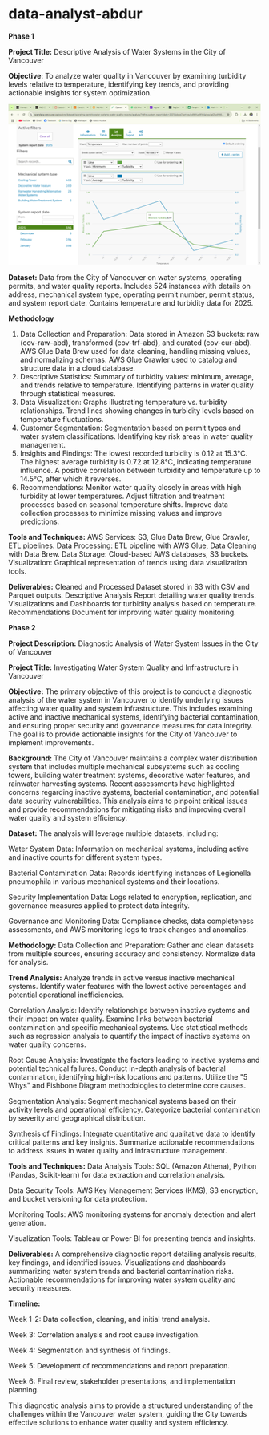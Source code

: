 # data-analyst-abdur
**Phase 1**

**Project Title:** Descriptive Analysis of Water Systems in the City of Vancouver

**Objective**: To analyze water quality in Vancouver by examining turbidity levels relative to temperature, identifying key trends, and providing actionable insights for system optimization.

![image alt](https://github.com/Abdur707/data-analyst-abdur/blob/7c50a98a24ced2605a153ea4b2c44f5cd143b991/Screenshot%202025-03-05%20211831.png)

**Dataset:** Data from the City of Vancouver on water systems, operating permits, and water quality reports.
Includes 524 instances with details on address, mechanical system type, operating permit number, permit status, and system report date.
Contains temperature and turbidity data for 2025.

**Methodology**
1. Data Collection and Preparation: Data stored in Amazon S3 buckets: raw (cov-raw-abd), transformed (cov-trf-abd), and curated (cov-cur-abd).
AWS Glue Data Brew used for data cleaning, handling missing values, and normalizing schemas.
AWS Glue Crawler used to catalog and structure data in a cloud database.
2. Descriptive Statistics:
Summary of turbidity values: minimum, average, and trends relative to temperature.
Identifying patterns in water quality through statistical measures.
3. Data Visualization:
Graphs illustrating temperature vs. turbidity relationships.
Trend lines showing changes in turbidity levels based on temperature fluctuations.
4. Customer Segmentation:
Segmentation based on permit types and water system classifications.
Identifying key risk areas in water quality management.
5. Insights and Findings:
The lowest recorded turbidity is 0.12 at 15.3°C.
The highest average turbidity is 0.72 at 12.8°C, indicating temperature influence.
A positive correlation between turbidity and temperature up to 14.5°C, after which it reverses.
6. Recommendations:
Monitor water quality closely in areas with high turbidity at lower temperatures.
Adjust filtration and treatment processes based on seasonal temperature shifts.
Improve data collection processes to minimize missing values and improve predictions.

**Tools and Techniques:**
AWS Services: S3, Glue Data Brew, Glue Crawler, ETL pipelines.
Data Processing: ETL pipeline with AWS Glue, Data Cleaning with Data Brew.
Data Storage: Cloud-based AWS databases, S3 buckets.
Visualization: Graphical representation of trends using data visualization tools.

**Deliverables:**
Cleaned and Processed Dataset stored in S3 with CSV and Parquet outputs.
Descriptive Analysis Report detailing water quality trends.
Visualizations and Dashboards for turbidity analysis based on temperature.
Recommendations Document for improving water quality monitoring.



**Phase 2**

**Project Description:** Diagnostic Analysis of Water System Issues in the City of Vancouver

**Project Title:** Investigating Water System Quality and Infrastructure in Vancouver

**Objective:** The primary objective of this project is to conduct a diagnostic analysis of the water system in Vancouver to identify underlying issues affecting water quality and system infrastructure. This includes examining active and inactive mechanical systems, identifying bacterial contamination, and ensuring proper security and governance measures for data integrity. The goal is to provide actionable insights for the City of Vancouver to implement improvements.

**Background:** The City of Vancouver maintains a complex water distribution system that includes multiple mechanical subsystems such as cooling towers, building water treatment systems, decorative water features, and rainwater harvesting systems. Recent assessments have highlighted concerns regarding inactive systems, bacterial contamination, and potential data security vulnerabilities. This analysis aims to pinpoint critical issues and provide recommendations for mitigating risks and improving overall water quality and system efficiency.

**Dataset:** The analysis will leverage multiple datasets, including:

Water System Data: Information on mechanical systems, including active and inactive counts for different system types.

Bacterial Contamination Data: Records identifying instances of Legionella pneumophila in various mechanical systems and their locations.

Security Implementation Data: Logs related to encryption, replication, and governance measures applied to protect data integrity.

Governance and Monitoring Data: Compliance checks, data completeness assessments, and AWS monitoring logs to track changes and anomalies.

**Methodology:**
Data Collection and Preparation:
Gather and clean datasets from multiple sources, ensuring accuracy and consistency.
Normalize data for analysis.

**Trend Analysis:**
Analyze trends in active versus inactive mechanical systems.
Identify water features with the lowest active percentages and potential operational inefficiencies.

Correlation Analysis:
Identify relationships between inactive systems and their impact on water quality.
Examine links between bacterial contamination and specific mechanical systems.
Use statistical methods such as regression analysis to quantify the impact of inactive systems on water quality concerns.

Root Cause Analysis:
Investigate the factors leading to inactive systems and potential technical failures.
Conduct in-depth analysis of bacterial contamination, identifying high-risk locations and patterns.
Utilize the "5 Whys" and Fishbone Diagram methodologies to determine core causes.

Segmentation Analysis:
Segment mechanical systems based on their activity levels and operational efficiency.
Categorize bacterial contamination by severity and geographical distribution.

Synthesis of Findings:
Integrate quantitative and qualitative data to identify critical patterns and key insights.
Summarize actionable recommendations to address issues in water quality and infrastructure management.

**Tools and Techniques:**
Data Analysis Tools: SQL (Amazon Athena), Python (Pandas, Scikit-learn) for data extraction and correlation analysis.

Data Security Tools: AWS Key Management Services (KMS), S3 encryption, and bucket versioning for data protection.

Monitoring Tools: AWS monitoring systems for anomaly detection and alert generation.

Visualization Tools: Tableau or Power BI for presenting trends and insights.

**Deliverables:**
A comprehensive diagnostic report detailing analysis results, key findings, and identified issues.
Visualizations and dashboards summarizing water system trends and bacterial contamination risks.
Actionable recommendations for improving water system quality and security measures.

**Timeline:**

Week 1-2: Data collection, cleaning, and initial trend analysis.

Week 3: Correlation analysis and root cause investigation.

Week 4: Segmentation and synthesis of findings.

Week 5: Development of recommendations and report preparation.

Week 6: Final review, stakeholder presentations, and implementation planning.

This diagnostic analysis aims to provide a structured understanding of the challenges within the Vancouver water system, guiding the City towards effective solutions to enhance water quality and system efficiency.

